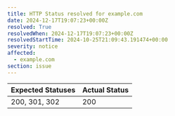 ```yaml
---
title: HTTP Status resolved for example.com
date: 2024-12-17T19:07:23+00:00Z
resolved: True
resolvedWhen: 2024-12-17T19:07:23+00:00Z
resolvedStartTime: 2024-10-25T21:09:43.191474+00:00
severity: notice
affected:
  - example.com
section: issue
---
```


| Expected Statuses | Actual Status  |
|-------------------|----------------|
| 200, 301, 302 | 200 |
